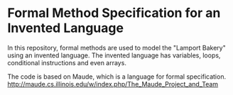 # Formal Method Specification for an Invented Language

In this repository, formal methods are used to model the "Lamport Bakery" using an invented language.
The invented language has variables, loops, conditional instructions and even arrays.

The code is based on Maude, which is a language for formal specification.
http://maude.cs.illinois.edu/w/index.php/The_Maude_Project_and_Team
